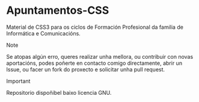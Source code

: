 # Apuntamentos-CSS
Material de CSS3 para os ciclos de Formación Profesional da familia de Informática e Comunicacións.

> [!NOTE]
> Se atopas algún erro, queres realizar unha mellora, ou contribuir con novas aportacións, podes poñerte en contacto comigo directamente, abrir un Issue, ou facer un fork do proxecto e solicitar unha pull request.

> [!IMPORTANT]
> Repositorio dispoñibel baixo licencia GNU.
